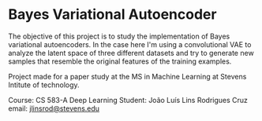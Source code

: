 # Bayes Variational Autoencoder

The objective of this project is to study the implementation of Bayes variational autoencoders. In the case here I'm using a convolutional VAE to analyze the latent space of three different datasets and try to generate new samples that resemble the original features of the training examples.

Project made for a paper study at the MS in Machine Learning at Stevens Intitute of technology.

Course: CS 583-A Deep Learning
Student: João Luís Lins Rodrigues Cruz
email: jlinsrod@stevens.edu


